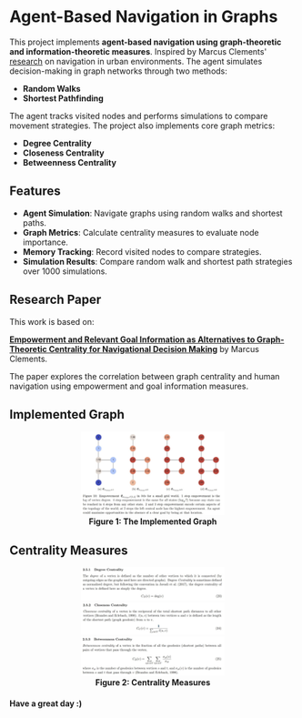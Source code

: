 # Agent-Based Navigation in Graphs

This project implements **agent-based navigation using graph-theoretic and information-theoretic measures**. Inspired by Marcus Clements' [research](https://uhra.herts.ac.uk/bitstream/handle/2299/22616/15007732%20CLEMENTS%20Marcus%20Final%20Version%20of%20MSc%20by%20Research%20Submission.pdf?sequence=1&isAllowed=y) on navigation in urban environments. The agent simulates decision-making in graph networks through two methods:

- **Random Walks**
- **Shortest Pathfinding**

The agent tracks visited nodes and performs simulations to compare movement strategies. The project also implements core graph metrics:

- **Degree Centrality**
- **Closeness Centrality**
- **Betweenness Centrality**

## Features

- **Agent Simulation**: Navigate graphs using random walks and shortest paths.
- **Graph Metrics**: Calculate centrality measures to evaluate node importance.
- **Memory Tracking**: Record visited nodes to compare strategies.
- **Simulation Results**: Compare random walk and shortest path strategies over 1000 simulations.

## Research Paper

This work is based on:

**[Empowerment and Relevant Goal Information as Alternatives to Graph-Theoretic Centrality for Navigational Decision Making](https://uhra.herts.ac.uk/bitstream/handle/2299/22616/15007732%20CLEMENTS%20Marcus%20Final%20Version%20of%20MSc%20by%20Research%20Submission.pdf?sequence=1&isAllowed=y)** by Marcus Clements.

The paper explores the correlation between graph centrality and human navigation using empowerment and goal information measures.

## Implemented Graph

<p align="center">
  <img src="./images/Empowerment_Graph.JPG" width="50%" alt="Empowerment Graph">
  <br><b>Figure 1: The Implemented Graph</b>
</p>

## Centrality Measures

<p align="center">
  <img src="./images/Degree_Centrality.JPG" width="50%" alt="Degree Centrality">
  <img src="./images/Closeness_Centrality.JPG" width="50%" alt="Closeness Centrality">
  <img src="./images/Betweenness_Centrality.JPG" width="50%" alt="Betweenness Centrality">
  <br><b>Figure 2: Centrality Measures</b>
</p>

#### Have a great day :) 

